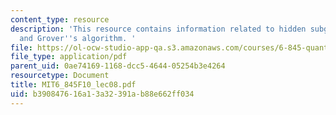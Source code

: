 ```yaml
---
content_type: resource
description: 'This resource contains information related to hidden subgroup problem
  and Grover''s algorithm. '
file: https://ol-ocw-studio-app-qa.s3.amazonaws.com/courses/6-845-quantum-complexity-theory-fall-2010/b390847616a13a32391ab88e662ff034_MIT6_845F10_lec08.pdf
file_type: application/pdf
parent_uid: 0ae74169-1168-dcc5-4644-05254b3e4264
resourcetype: Document
title: MIT6_845F10_lec08.pdf
uid: b3908476-16a1-3a32-391a-b88e662ff034
---
```

